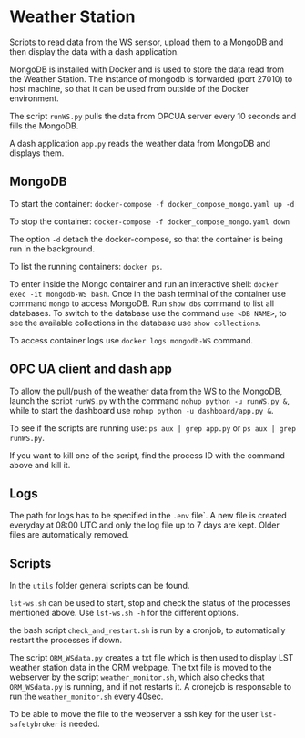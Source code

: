 # Weather Station

Scripts to read data from the WS sensor, upload them to a MongoDB and then display the data with a dash application.

MongoDB is installed with Docker and is used to store the data read from the Weather Station.
The instance of mongodb is forwarded (port 27010) to host machine, so that it can be used from outside of the Docker environment.

The script `runWS.py` pulls the data from OPCUA server every 10 seconds and fills the MongoDB.

A dash application `app.py` reads the weather data from MongoDB and displays them.

## MongoDB

To start the container: `docker-compose -f docker_compose_mongo.yaml up -d`

To stop the container: `docker-compose -f docker_compose_mongo.yaml down`

The option `-d` detach the docker-compose, so that the container is being run in the background.

To list the running containers: `docker ps`.

To enter inside the Mongo container and run an interactive shell: `docker exec -it mongodb-WS bash`.
Once in the bash terminal of the container use command `mongo` to access MongoDB.
Run `show dbs` command to list all databases.
To switch to the database use the command `use <DB NAME>`, to see the available collections in the database use `show collections`.

To access container logs use `docker logs mongodb-WS` command.

## OPC UA client and dash app

To allow the pull/push of the weather data from the WS to the MongoDB, launch the script `runWS.py` with the command `nohup python -u runWS.py &`, while to start the dashboard use `nohup python -u dashboard/app.py &`.

To see if the scripts are running use: `ps aux | grep app.py` or `ps aux | grep runWS.py`.

If you want to kill one of the script, find the process ID with the command above and kill it.

## Logs

The path for logs has to be specified in the `.env` file`.
A new file is created everyday at 08:00 UTC and only the log file up to 7 days are kept. Older files are automatically removed.

## Scripts

In the `utils` folder general scripts can be found.

`lst-ws.sh` can be used to start, stop and check the status of the processes mentioned above.
Use `lst-ws.sh -h` for the different options.

the bash script `check_and_restart.sh` is run by a cronjob, to automatically restart the processes if down.

The script `ORM_WSdata.py` creates a txt file which is then used to display LST weather station data in the ORM webpage.
The txt file is moved to the webserver by the script `weather_monitor.sh`, which also checks that `ORM_WSdata.py` is running, and if not restarts it.
A cronejob is responsable to run the `weather_monitor.sh` every 40sec.

To be able to move the file to the webserver a ssh key for the user `lst-safetybroker` is needed.

